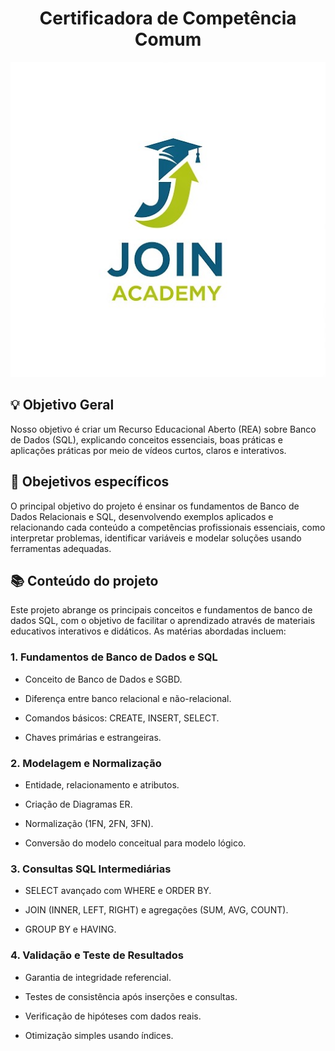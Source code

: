 <div align="center">
  <h1> Certificadora de Competência Comum</h1>
  <img src="JoinAcademy.jpg" alt="Logo Join Academy">
</div>

## 💡 Objetivo Geral
Nosso objetivo é criar um Recurso Educacional Aberto (REA) sobre Banco de Dados (SQL), explicando conceitos essenciais, boas práticas e aplicações práticas por meio de vídeos curtos, claros e interativos.

## 🎯 Obejetivos específicos
O principal objetivo do projeto é ensinar os fundamentos de Banco de Dados Relacionais e SQL, desenvolvendo exemplos aplicados e relacionando cada conteúdo a competências profissionais essenciais, como interpretar problemas, identificar variáveis e modelar soluções usando ferramentas adequadas.

## 📚 Conteúdo do projeto 
Este projeto abrange os principais conceitos e fundamentos de banco de dados SQL, com o objetivo de facilitar o aprendizado através de materiais educativos interativos e didáticos. As matérias abordadas incluem:

### 1. Fundamentos de Banco de Dados e SQL 
- Conceito de Banco de Dados e SGBD.

- Diferença entre banco relacional e não-relacional.

- Comandos básicos: CREATE, INSERT, SELECT.

- Chaves primárias e estrangeiras.

### 2. Modelagem e Normalização

- Entidade, relacionamento e atributos.

- Criação de Diagramas ER.

- Normalização (1FN, 2FN, 3FN).

- Conversão do modelo conceitual para modelo lógico.

### 3. Consultas SQL Intermediárias 
- SELECT avançado com WHERE e ORDER BY.

- JOIN (INNER, LEFT, RIGHT) e agregações (SUM, AVG, COUNT).

- GROUP BY e HAVING.

### 4. Validação e Teste de Resultados
- Garantia de integridade referencial.

- Testes de consistência após inserções e consultas.

- Verificação de hipóteses com dados reais.

- Otimização simples usando índices.
